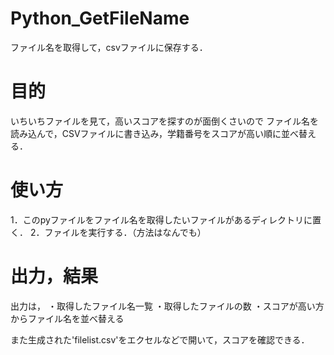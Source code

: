 # Python_GetFileName
ファイル名を取得して，csvファイルに保存する．

# 目的
いちいちファイルを見て，高いスコアを探すのが面倒くさいので
ファイル名を読み込んで，CSVファイルに書き込み，学籍番号をスコアが高い順に並べ替える．

# 使い方
1．このpyファイルをファイル名を取得したいファイルがあるディレクトリに置く．
2．ファイルを実行する．（方法はなんでも）

# 出力，結果
出力は，
・取得したファイル名一覧
・取得したファイルの数
・スコアが高い方からファイル名を並べ替える

また生成された'filelist.csv'をエクセルなどで開いて，スコアを確認できる．
